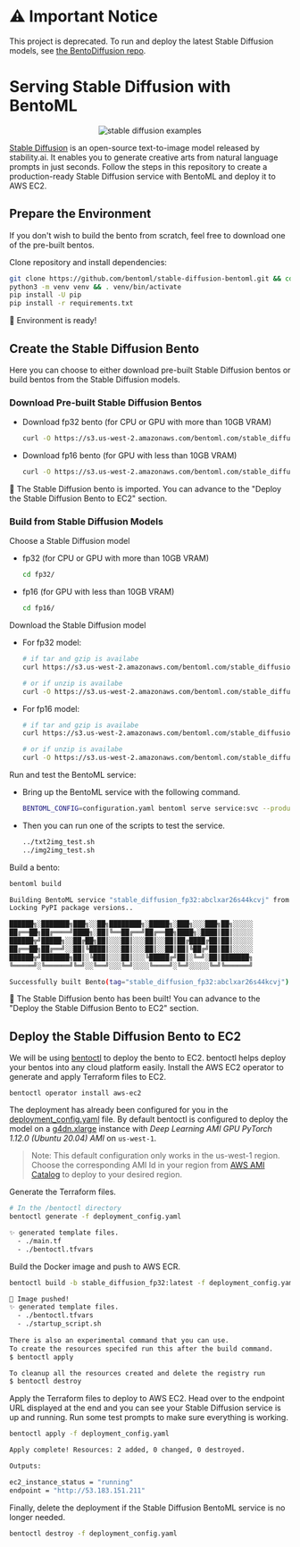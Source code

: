 # ⚠️ Important Notice

This project is deprecated. To run and deploy the latest Stable Diffusion models, see [the BentoDiffusion repo](https://github.com/bentoml/BentoDiffusion).

# Serving Stable Diffusion with BentoML

<p align="center">
  <img src="https://user-images.githubusercontent.com/861225/191730233-e0786728-0a35-4244-b196-d176a48499e9.png" alt="stable diffusion examples"/>
</p>

[Stable Diffusion](https://stability.ai/blog/stable-diffusion-public-release) is an open-source text-to-image model released by stability.ai. It enables you to generate creative arts from natural language prompts in just seconds. Follow the steps in this repository to create a production-ready Stable Diffusion service with BentoML and deploy it to AWS EC2.


## Prepare the Environment

If you don't wish to build the bento from scratch, feel free to download one of the pre-built bentos.

Clone repository and install dependencies:

```bash
git clone https://github.com/bentoml/stable-diffusion-bentoml.git && cd stable-diffusion-bentoml
python3 -m venv venv && . venv/bin/activate
pip install -U pip
pip install -r requirements.txt
```

🎉 Environment is ready!

## Create the Stable Diffusion Bento

Here you can choose to either download pre-built Stable Diffusion bentos or build bentos from the Stable Diffusion models.

### Download Pre-built Stable Diffusion Bentos

- Download fp32 bento (for CPU or GPU with more than 10GB VRAM)

  ```bash
  curl -O https://s3.us-west-2.amazonaws.com/bentoml.com/stable_diffusion_bentoml/sd_fp32.bento && bentoml import ./sd_fp32.bento
  ```

- Download fp16 bento (for GPU with less than 10GB VRAM)

  ```bash
  curl -O https://s3.us-west-2.amazonaws.com/bentoml.com/stable_diffusion_bentoml/sd_fp16.bento && bentoml import ./sd_fp16.bento
  ```

🎉 The Stable Diffusion bento is imported. You can advance to the "Deploy the Stable Diffusion Bento to EC2" section.

### Build from Stable Diffusion Models

Choose a Stable Diffusion model

- fp32 (for CPU or GPU with more than 10GB VRAM)

	```bash
	cd fp32/
	```

- fp16 (for GPU with less than 10GB VRAM)

	```bash
	cd fp16/
	```

Download the Stable Diffusion model

- For fp32 model:

	```bash
	# if tar and gzip is availabe
	curl https://s3.us-west-2.amazonaws.com/bentoml.com/stable_diffusion_bentoml/sd_model_v1_4.tgz | tar zxf - -C models/

	# or if unzip is availabe
	curl -O https://s3.us-west-2.amazonaws.com/bentoml.com/stable_diffusion_bentoml/sd_model_v1_4.zip && unzip -d models/ sd_model_v1_4.zip
	```

- For fp16 model:

	```bash
	# if tar and gzip is availabe
	curl https://s3.us-west-2.amazonaws.com/bentoml.com/stable_diffusion_bentoml/sd_model_v1_4_fp16.tgz | tar zxf - -C models/

	# or if unzip is availabe
	curl -O https://s3.us-west-2.amazonaws.com/bentoml.com/stable_diffusion_bentoml/sd_model_v1_4_fp16.zip && unzip -d models/ sd_model_v1_4_fp16.zip
	```

Run and test the BentoML service:

- Bring up the BentoML service with the following command.

	```bash
	BENTOML_CONFIG=configuration.yaml bentoml serve service:svc --production
	```

- Then you can run one of the scripts to test the service.

	```bash
	../txt2img_test.sh
	../img2img_test.sh
	```

Build a bento:

```bash
bentoml build

Building BentoML service "stable_diffusion_fp32:abclxar26s44kcvj" from build context "/Users/ssheng/github/stable-diffusion-bentoml/fp32"
Locking PyPI package versions..

██████╗░███████╗███╗░░██╗████████╗░█████╗░███╗░░░███╗██╗░░░░░
██╔══██╗██╔════╝████╗░██║╚══██╔══╝██╔══██╗████╗░████║██║░░░░░
██████╦╝█████╗░░██╔██╗██║░░░██║░░░██║░░██║██╔████╔██║██║░░░░░
██╔══██╗██╔══╝░░██║╚████║░░░██║░░░██║░░██║██║╚██╔╝██║██║░░░░░
██████╦╝███████╗██║░╚███║░░░██║░░░╚█████╔╝██║░╚═╝░██║███████╗
╚═════╝░╚══════╝╚═╝░░╚══╝░░░╚═╝░░░░╚════╝░╚═╝░░░░░╚═╝╚══════╝

Successfully built Bento(tag="stable_diffusion_fp32:abclxar26s44kcvj")
```

🎉 The Stable Diffusion bento has been built! You can advance to the "Deploy the Stable Diffusion Bento to EC2" section.

## Deploy the Stable Diffusion Bento to EC2

We will be using [bentoctl](https://github.com/bentoml/bentoctl) to deploy the bento to EC2. bentoctl helps deploy your bentos into any cloud platform easily. Install the AWS EC2 operator to generate and apply Terraform files to EC2.

```
bentoctl operator install aws-ec2
```

The deployment has already been configured for you in the [deployment_config.yaml](https://github.com/bentoml/stable-diffusion-bentoml/blob/main/bentoctl/deployment_config.yaml) file. By default bentoctl is configured to deploy the model on a [g4dn.xlarge](https://aws.amazon.com/ec2/instance-types/g4/) instance with *Deep Learning AMI GPU PyTorch 1.12.0 (Ubuntu 20.04) AMI* on `us-west-1`.

> Note: This default configuration only works in the us-west-1 region. Choose the corresponding AMI Id in your region from [AWS AMI Catalog](https://console.aws.amazon.com/ec2/home#AMICatalog) to deploy to your desired region.

Generate the Terraform files.
```bash
# In the /bentoctl directory
bentoctl generate -f deployment_config.yaml

✨ generated template files.
  - ./main.tf
  - ./bentoctl.tfvars
```


Build the Docker image and push to AWS ECR.
```bash
bentoctl build -b stable_diffusion_fp32:latest -f deployment_config.yaml

🚀 Image pushed!
✨ generated template files.
  - ./bentoctl.tfvars
  - ./startup_script.sh
  
There is also an experimental command that you can use.
To create the resources specifed run this after the build command.
$ bentoctl apply

To cleanup all the resources created and delete the registry run
$ bentoctl destroy
```

Apply the Terraform files to deploy to AWS EC2. Head over to the endpoint URL displayed at the end and you can see your Stable Diffusion service is up and running. Run some test prompts to make sure everything is working.

```bash
bentoctl apply -f deployment_config.yaml

Apply complete! Resources: 2 added, 0 changed, 0 destroyed.

Outputs:

ec2_instance_status = "running"
endpoint = "http://53.183.151.211"
```

Finally, delete the deployment if the Stable Diffusion BentoML service is no longer needed.

```bash
bentoctl destroy -f deployment_config.yaml
```
